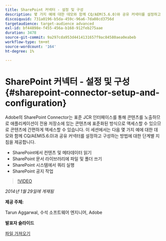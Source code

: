 ```yaml
---
title: SharePoint 커넥터 - 설정 및 구성
description: 몇 가지 예에 대한 데모와 함께 CQ/AEM(5.6.0)와 공유 커넥터를 설정하고 구성하는 방법에 대한 단계별 지침을 얻으십시오. Adobe의 SharePoint Connector는 표준 JCR 인터페이스를 통해 콘텐츠를 노출하므로 애플리케이션이 전용 저장소에 있는 콘텐츠에 표준화된 방식으로 액세스할 수 있으므로 콘텐츠에 간편하게 액세스할 수 있습니다.
discoiquuid: 731a0196-b5da-459c-96a6-7da08cd3756d
targetaudience: target-audience advanced
exl-id: bf44898e-f455-456a-b168-912feb275aae
duration: 3478
source-git-commit: 9a297cda953d4414131657f9ac84580aea0eabeb
workflow-type: tm+mt
source-wordcount: '164'
ht-degree: 1%

---
```


# SharePoint 커넥터 - 설정 및 구성{#sharepoint-connector-setup-and-configuration}

Adobe의 SharePoint Connector는 표준 JCR 인터페이스를 통해 콘텐츠를 노출하므로 애플리케이션이 전용 저장소에 있는 콘텐츠에 표준화된 방식으로 액세스할 수 있으므로 콘텐츠에 간편하게 액세스할 수 있습니다. 이 세션에서는 다음 몇 가지 예에 대한 데모와 함께 CQ/AEM(5.6.0)과 공유 커넥터를 설정하고 구성하는 방법에 대한 단계별 지침을 제공합니다.

* SharePoint에서 컨텐츠 및 메타데이터 읽기
* SharePoint 문서 라이브러리에 파일 및 폴더 쓰기
* SharePoint 시스템에서 쿼리 실행
* SharePoint 공지 작업

>[!VIDEO](https://video.tv.adobe.com/v/19525/?quality=9)

*2014년 1월 29일에 게재됨*

**제공 주체:**

Tarun Aggarwal, 수석 소프트웨어 엔지니어, Adobe

**발표자 슬라이드**

[파일 가져오기](assets/cq-gems-sharepoint-connector.pdf)
<!--
[Get back to the Overview](https://helpx.adobe.com/experience-manager/kt/eseminars/gems/aem-index.html)
-->
